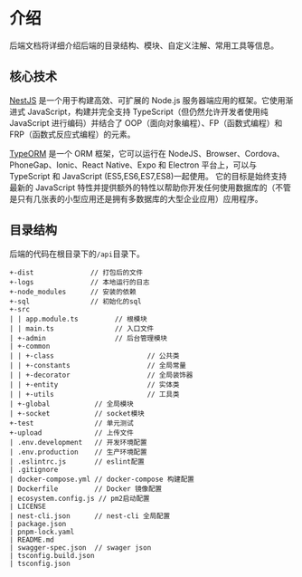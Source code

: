 # 介绍

后端文档将详细介绍后端的目录结构、模块、自定义注解、常用工具等信息。

## 核心技术

[NestJS](https://nest.nodejs.cn/) 是一个用于构建高效、可扩展的 Node.js 服务器端应用的框架。它使用渐进式 JavaScript，构建并完全支持 TypeScript（但仍然允许开发者使用纯 JavaScript 进行编码）并结合了 OOP（面向对象编程）、FP（函数式编程）和 FRP（函数式反应式编程）的元素。

[TypeORM](https://typeorm.biunav.com/) 是一个 ORM 框架，它可以运行在 NodeJS、Browser、Cordova、PhoneGap、Ionic、React Native、Expo 和 Electron 平台上，可以与 TypeScript 和 JavaScript (ES5,ES6,ES7,ES8)一起使用。 它的目标是始终支持最新的 JavaScript 特性并提供额外的特性以帮助你开发任何使用数据库的（不管是只有几张表的小型应用还是拥有多数据库的大型企业应用）应用程序。

## 目录结构

后端的代码在根目录下的`/api`目录下。

```
+-dist              // 打包后的文件
+-logs              // 本地运行的日志
+-node_modules      // 安装的依赖
+-sql               // 初始化的sql
+-src
| | app.module.ts         // 根模块
| | main.ts               // 入口文件
| +-admin                 // 后台管理模块
| +-common
| | +-class                       // 公共类
| | +-constants                   // 全局常量
| | +-decorator                   // 全局装饰器
| | +-entity                      // 实体类
| | +-utils                       // 工具类
| +-global           // 全局模块
| +-socket           // socket模块
+-test               // 单元测试
+-upload             // 上传文件
| .env.development   // 开发环境配置
| .env.production    // 生产环境配置
| .eslintrc.js       // eslint配置
| .gitignore
| docker-compose.yml // docker-compose 构建配置
| Dockerfile         // Docker 镜像配置
| ecosystem.config.js // pm2启动配置
| LICENSE
| nest-cli.json      // nest-cli 全局配置
| package.json
| pnpm-lock.yaml
| README.md
| swagger-spec.json  // swager json
| tsconfig.build.json
| tsconfig.json
```
